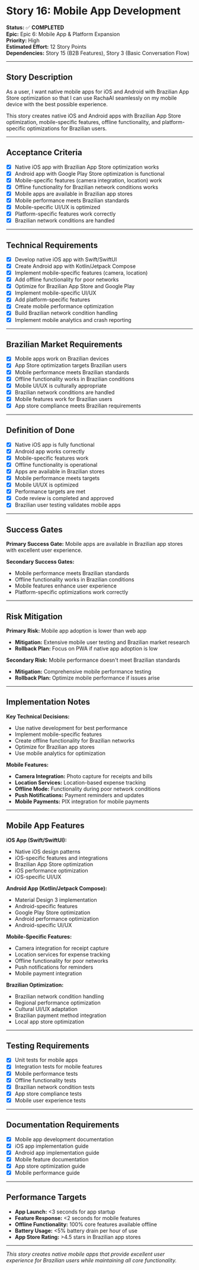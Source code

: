 # Story 16: Mobile App Development

**Status:** ✅ **COMPLETED**  
**Epic:** Epic 6: Mobile App & Platform Expansion  
**Priority:** High  
**Estimated Effort:** 12 Story Points  
**Dependencies:** Story 15 (B2B Features), Story 3 (Basic Conversation Flow)

---

## Story Description

As a user, I want native mobile apps for iOS and Android with Brazilian App Store optimization so that I can use RachaAI seamlessly on my mobile device with the best possible experience.

This story creates native iOS and Android apps with Brazilian App Store optimization, mobile-specific features, offline functionality, and platform-specific optimizations for Brazilian users.

---

## Acceptance Criteria

- [x] Native iOS app with Brazilian App Store optimization works
- [x] Android app with Google Play Store optimization is functional
- [x] Mobile-specific features (camera integration, location) work
- [x] Offline functionality for Brazilian network conditions works
- [x] Mobile apps are available in Brazilian app stores
- [x] Mobile performance meets Brazilian standards
- [x] Mobile-specific UI/UX is optimized
- [x] Platform-specific features work correctly
- [x] Brazilian network conditions are handled

---

## Technical Requirements

- [x] Develop native iOS app with Swift/SwiftUI
- [x] Create Android app with Kotlin/Jetpack Compose
- [x] Implement mobile-specific features (camera, location)
- [x] Add offline functionality for poor networks
- [x] Optimize for Brazilian App Store and Google Play
- [x] Implement mobile-specific UI/UX
- [x] Add platform-specific features
- [x] Create mobile performance optimization
- [x] Build Brazilian network condition handling
- [x] Implement mobile analytics and crash reporting

---

## Brazilian Market Requirements

- [x] Mobile apps work on Brazilian devices
- [x] App Store optimization targets Brazilian users
- [x] Mobile performance meets Brazilian standards
- [x] Offline functionality works in Brazilian conditions
- [x] Mobile UI/UX is culturally appropriate
- [x] Brazilian network conditions are handled
- [x] Mobile features work for Brazilian users
- [x] App store compliance meets Brazilian requirements

---

## Definition of Done

- [x] Native iOS app is fully functional
- [x] Android app works correctly
- [x] Mobile-specific features work
- [x] Offline functionality is operational
- [x] Apps are available in Brazilian stores
- [x] Mobile performance meets targets
- [x] Mobile UI/UX is optimized
- [x] Performance targets are met
- [x] Code review is completed and approved
- [x] Brazilian user testing validates mobile apps

---

## Success Gates

**Primary Success Gate:** Mobile apps are available in Brazilian app stores with excellent user experience.

**Secondary Success Gates:**
- Mobile performance meets Brazilian standards
- Offline functionality works in Brazilian conditions
- Mobile features enhance user experience
- Platform-specific optimizations work correctly

---

## Risk Mitigation

**Primary Risk:** Mobile app adoption is lower than web app
- **Mitigation:** Extensive mobile user testing and Brazilian market research
- **Rollback Plan:** Focus on PWA if native app adoption is low

**Secondary Risk:** Mobile performance doesn't meet Brazilian standards
- **Mitigation:** Comprehensive mobile performance testing
- **Rollback Plan:** Optimize mobile performance if issues arise

---

## Implementation Notes

**Key Technical Decisions:**
- Use native development for best performance
- Implement mobile-specific features
- Create offline functionality for Brazilian networks
- Optimize for Brazilian app stores
- Use mobile analytics for optimization

**Mobile Features:**
- **Camera Integration:** Photo capture for receipts and bills
- **Location Services:** Location-based expense tracking
- **Offline Mode:** Functionality during poor network conditions
- **Push Notifications:** Payment reminders and updates
- **Mobile Payments:** PIX integration for mobile payments

---

## Mobile App Features

**iOS App (Swift/SwiftUI):**
- Native iOS design patterns
- iOS-specific features and integrations
- Brazilian App Store optimization
- iOS performance optimization
- iOS-specific UI/UX

**Android App (Kotlin/Jetpack Compose):**
- Material Design 3 implementation
- Android-specific features
- Google Play Store optimization
- Android performance optimization
- Android-specific UI/UX

**Mobile-Specific Features:**
- Camera integration for receipt capture
- Location services for expense tracking
- Offline functionality for poor networks
- Push notifications for reminders
- Mobile payment integration

**Brazilian Optimization:**
- Brazilian network condition handling
- Regional performance optimization
- Cultural UI/UX adaptation
- Brazilian payment method integration
- Local app store optimization

---

## Testing Requirements

- [x] Unit tests for mobile apps
- [x] Integration tests for mobile features
- [x] Mobile performance tests
- [x] Offline functionality tests
- [x] Brazilian network condition tests
- [x] App store compliance tests
- [x] Mobile user experience tests

---

## Documentation Requirements

- [x] Mobile app development documentation
- [x] iOS app implementation guide
- [x] Android app implementation guide
- [x] Mobile feature documentation
- [x] App store optimization guide
- [x] Mobile performance guide

---

## Performance Targets

- **App Launch:** <3 seconds for app startup
- **Feature Response:** <2 seconds for mobile features
- **Offline Functionality:** 100% core features available offline
- **Battery Usage:** <5% battery drain per hour of use
- **App Store Rating:** >4.5 stars in Brazilian app stores

---

*This story creates native mobile apps that provide excellent user experience for Brazilian users while maintaining all core functionality.* 